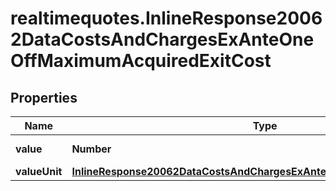 # realtimequotes.InlineResponse20062DataCostsAndChargesExAnteOneOffMaximumAcquiredExitCost

## Properties

Name | Type | Description | Notes
------------ | ------------- | ------------- | -------------
**value** | **Number** | Value of the attribute. | [optional] 
**valueUnit** | [**InlineResponse20062DataCostsAndChargesExAnteOneOffEntryCostValueUnit**](InlineResponse20062DataCostsAndChargesExAnteOneOffEntryCostValueUnit.md) |  | [optional] 


